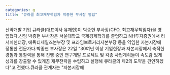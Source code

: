 ```yaml
---
categories: g
title: "큐라클 최고재무책임자 박종현 부사장 영입"
---
```

신약개발 기업 큐라클(대표이사 유재현)이 박종현 부사장(CFO, 최고재무책임자)을 영입했다.신임 박종현 부사장은 서울대학교 국제경제학과를 졸업하고 NH투자증권에서 리서치센터장, 에퀴티세일즈본부장 및 프라임브로커리지본부장 등을 역임한 자본시장에 정통한 전문가다.박종현 부사장은 22일 "30여년 이상 기업현장과 자본시장에서 축적한 경험과 통찰력을 통해 진행 중인 연구개발 프로젝트 및 각종 사업계획들이 속도감 있게 성과를 창출할 수 있게끔 재무전략을 수립하고 실행해 큐라클의 제2의 도약을 견인하겠다"고 전했다.큐라클 관계자는 "자본시장에